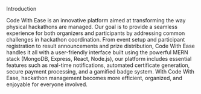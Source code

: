  Introduction

Code With Ease is an innovative platform aimed at transforming the way physical hackathons are managed. Our goal is to provide a seamless experience for both organizers and participants by addressing common challenges in hackathon coordination. From event setup and participant registration to result announcements and prize distribution, 
Code With Ease handles it all with a user-friendly interface built using the powerful MERN stack (MongoDB, Express, React, Node.js), our platform includes essential features such as real-time notifications, automated certificate generation, secure payment processing, and a gamified badge system. With Code With Ease, hackathon management becomes more efficient, organized, and enjoyable for everyone involved.
